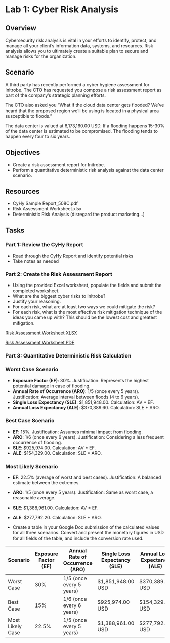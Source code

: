 # Lab 1: Cyber Risk Analysis

## Overview
Cybersecurity risk analysis is vital in your efforts to identify, protect, and manage all your client’s information data, systems, and resources. Risk analysis allows you to ultimately create a suitable plan to secure and manage risks for the organization.

## Scenario
A third party has recently performed a cyber hygiene assessment for Initrobe. The CTO has requested you compose a risk assessment report as part of the company’s strategic planning efforts.

The CTO also asked you “What if the cloud data center gets flooded? We’ve heard that the proposed region we’ll be using is located in a physical area susceptible to floods.”

The data center is valued at 6,173,160.00 USD. If a flooding happens 15-30% of the data center is estimated to be compromised. The flooding tends to happen every four to six years.

## Objectives
- Create a risk assessment report for Initrobe.
- Perform a quantitative deterministic risk analysis against the data center scenario.

## Resources
- CyHy Sample Report_508C.pdf
- Risk Assessment Worksheet.xlsx
- Deterministic Risk Analysis (disregard the product marketing…)

## Tasks
### Part 1: Review the CyHy Report
- Read through the CyHy Report and identify potential risks
- Take notes as needed

### Part 2: Create the Risk Assessment Report
- Using the provided Excel worksheet, populate the fields and submit the completed worksheet.
- What are the biggest cyber risks to Initrobe?
- Justify your reasoning.
- For each risk, what are at least two ways we could mitigate the risk?
- For each risk, what is the most effective risk mitigation technique of the ideas you came up with? This should be the lowest cost and greatest mitigation.

[Risk Assessment Worksheet XLSX](./Risk%20Assessment%20Worksheet.xlsx)

[Risk Assessment Worksheet PDF](./Risk%20Assessment%20Worksheet.pdf)

### Part 3: Quantitative Deterministic Risk Calculation
### Worst Case Scenario
- **Exposure Factor (EF)**: 30%. Justification: Represents the highest potential damage in case of flooding.
- **Annual Rate of Occurrence (ARO)**: 1/5 (once every 5 years). Justification: Average interval between floods (4 to 6 years).
- **Single Loss Expectancy (SLE)**: $1,851,948.00. Calculation: AV * EF.
- **Annual Loss Expectancy (ALE)**: $370,389.60. Calculation: SLE * ARO.

### Best Case Scenario
- **EF**: 15%. Justification: Assumes minimal impact from flooding.
- **ARO**: 1/6 (once every 6 years). Justification: Considering a less frequent occurrence of flooding.
- **SLE**: $925,974.00. Calculation: AV * EF.
- **ALE**: $154,329.00. Calculation: SLE * ARO.

### Most Likely Scenario
- **EF**: 22.5% (average of worst and best cases). Justification: A balanced estimate between the extremes.
- **ARO**: 1/5 (once every 5 years). Justification: Same as worst case, a reasonable average.
- **SLE**: $1,388,961.00. Calculation: AV * EF.
- **ALE**: $277,792.20. Calculation: SLE * ARO.

- Create a table in your Google Doc submission of the calculated values for all three scenarios. Convert and present the monetary figures in USD for all fields of the table, and include the conversion rate used.

| Scenario         | Exposure Factor (EF) | Annual Rate of Occurrence (ARO) | Single Loss Expectancy (SLE) | Annual Loss Expectancy (ALE) |
|------------------|----------------------|---------------------------------|------------------------------|------------------------------|
| Worst Case       | 30%                  | 1/5 (once every 5 years)         | $1,851,948.00 USD            | $370,389.60 USD              |
| Best Case        | 15%                  | 1/6 (once every 6 years)         | $925,974.00 USD              | $154,329.00 USD              |
| Most Likely Case | 22.5%                | 1/5 (once every 5 years)         | $1,388,961.00 USD            | $277,792.20 USD              |
